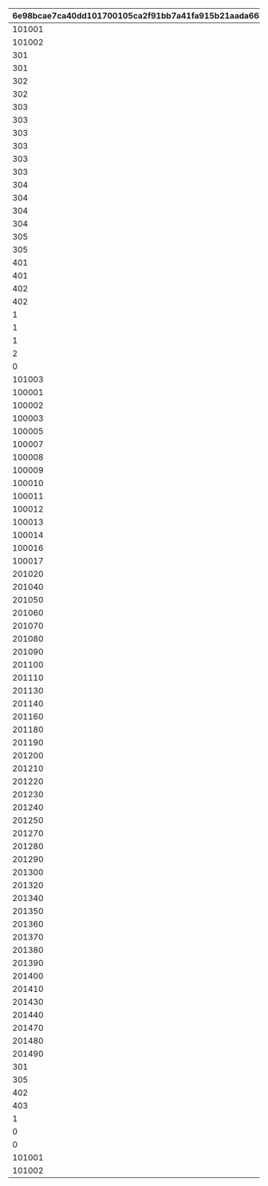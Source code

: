 |6e98bcae7ca40dd101700105ca2f91bb7a41fa915b21aada66b8939e68e986bf|6b31771057649adb82985bc3273678318ae7c85e6b674371774d5ee9d1f277b1|7525963318b952d14a6b46770afbdd783e1d544a4e7f1139dc074feaebb2dd2e|25ed982628e59e90e112331ce805084c4b96b8663f83eb2e5e5ae01a20fc7951|18b2cda945a797e409dd70ed164e3bded0ffecdab893e4e09b34323cbce05a65|bca6c2441addce56106953b9c66e40207ea434bdabfde11c6d138d49e37541f5|
| --- | --- | --- | --- | --- | --- |
|101001|0|1110111|1|1|111011101|
|101002|0|1110211|1|1|111021101|
|301|0|1330111|3|1|133011101|
|301|0|1330112|3|1|133011201|
|302|500|1330201|3|0|133020101|
|302|500|1330202|3|0|133020201|
|303|1|1330301|3|0|133030101|
|303|250|1330302|3|0|133030201|
|303|1|1330303|3|0|133030301|
|303|1|1330304|3|0|133030401|
|303|250|1330305|3|0|133030501|
|303|1|1330306|3|0|133030601|
|304|1000|1330401|3|0|133040101|
|304|1000|1330402|3|0|133040201|
|304|1000|1330403|3|0|133040301|
|304|1000|1330404|3|0|133040401|
|305|0|1330511|3|1|133051101|
|305|0|1330512|3|1|133051201|
|401|1|1340101|3|0|134010101|
|401|1|1340102|3|0|134010201|
|402|0|1340211|3|1|134021101|
|402|0|1340212|3|1|134021201|
|1|1|1400101|4|0|140010101|
|1|1|1400102|4|0|140010201|
|1|10|1400103|4|0|140010301|
|2|0|1400201|4|0|140020101|
|0|0|2100001|1|0|210000101|
|101003|0|2110301|1|0|211030101|
|100001|0|2210101|2|0|221010101|
|100002|0|2210201|2|0|221020101|
|100003|0|2210301|2|0|221030101|
|100005|0|2210501|2|0|221050101|
|100007|0|2210701|2|0|221070101|
|100008|0|2210801|2|0|221080101|
|100009|0|2210901|2|0|221090101|
|100010|0|2211001|2|0|221100101|
|100011|0|2211101|2|0|221110101|
|100012|0|2211201|2|0|221120101|
|100013|0|2211301|2|0|221130101|
|100014|0|2211401|2|0|221140101|
|100016|0|2211601|2|0|221160101|
|100017|0|2211701|2|0|221170101|
|201020|0|2220201|1|0|222020101|
|201040|0|2220401|1|0|222040101|
|201050|0|2220501|1|0|222050101|
|201060|0|2220601|1|0|222060101|
|201070|0|2220701|1|0|222070101|
|201080|0|2220801|1|0|222080101|
|201090|0|2220901|1|0|222090101|
|201100|0|2221001|1|0|222100101|
|201110|0|2221101|1|0|222110101|
|201130|0|2221301|1|0|222130101|
|201140|0|2221401|1|0|222140101|
|201160|0|2221601|1|0|222160101|
|201180|0|2221801|1|0|222180101|
|201190|0|2221901|1|0|222190101|
|201200|0|2222001|1|0|222200101|
|201210|0|2222101|1|0|222210101|
|201220|0|2222201|1|0|222220101|
|201230|0|2222301|1|0|222230101|
|201240|0|2222401|1|0|222240101|
|201250|0|2222501|1|0|222250101|
|201270|0|2222701|1|0|222270101|
|201280|0|2222801|1|0|222280101|
|201290|0|2222901|1|0|222290101|
|201300|0|2223001|1|0|222300101|
|201320|0|2223201|1|0|222320101|
|201340|0|2223401|1|0|222340101|
|201350|0|2223501|1|0|222350101|
|201360|0|2223601|1|0|222360101|
|201370|0|2223701|1|0|222370101|
|201380|0|2223801|1|0|222380101|
|201390|0|2223901|1|0|222390101|
|201400|0|2224001|1|0|222400101|
|201410|0|2224101|1|0|222410101|
|201430|0|2224301|1|0|222430101|
|201440|0|2224401|1|0|222440101|
|201470|0|2224701|1|0|222470101|
|201480|0|2224801|1|0|222480101|
|201490|0|2224901|1|0|222490101|
|301|1000|2330101|3|0|233010101|
|305|1000|2330501|3|0|233050101|
|402|0|2340201|3|0|234020101|
|403|0|2340301|3|0|234030101|
|1|0|2400101|4|0|240010101|
|0|0|3100001|1|0|310000101|
|0|0|3100002|1|0|310000102|
|101001|0|3110101|1|0|311010101|
|101002|0|3110201|1|0|311020101|